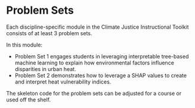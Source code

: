 # Problem Sets

Each discipline-specific module in the Climate Justice Instructional Toolkit consists of at least 3 problem sets. 

In this module:
- Problem Set 1 engages students in leveraging interpretable tree-based machine learning to explain how environmental factors influence disparities in urban heat.
- Problem Set 2 demonstrates how to leverage a SHAP values to create and interpret heat vulnerability indices.

The skeleton code for the problem sets can be adjusted for a course or used off the shelf.

